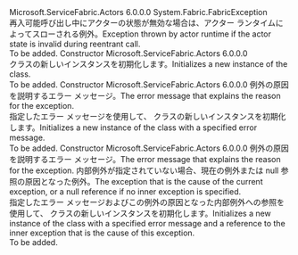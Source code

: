 <Type Name="ReentrantActorInvalidStateException" FullName="Microsoft.ServiceFabric.Actors.ReentrantActorInvalidStateException">
  <TypeSignature Language="C#" Value="public sealed class ReentrantActorInvalidStateException : System.Fabric.FabricException" />
  <TypeSignature Language="ILAsm" Value=".class public auto ansi serializable sealed beforefieldinit ReentrantActorInvalidStateException extends System.Fabric.FabricException" />
  <TypeSignature Language="DocId" Value="T:Microsoft.ServiceFabric.Actors.ReentrantActorInvalidStateException" />
  <TypeSignature Language="VB.NET" Value="Public NotInheritable Class ReentrantActorInvalidStateException&#xA;Inherits FabricException" />
  <TypeSignature Language="F#" Value="type ReentrantActorInvalidStateException = class&#xA;    inherit FabricException" />
  <AssemblyInfo>
    <AssemblyName>Microsoft.ServiceFabric.Actors</AssemblyName>
    <AssemblyVersion>6.0.0.0</AssemblyVersion>
  </AssemblyInfo>
  <Base>
    <BaseTypeName>System.Fabric.FabricException</BaseTypeName>
  </Base>
  <Interfaces />
  <Docs>
    <summary>
            <span data-ttu-id="ace2e-101">再入可能呼び出し中にアクターの状態が無効な場合は、アクター ランタイムによってスローされる例外。</span><span class="sxs-lookup"><span data-stu-id="ace2e-101">Exception thrown by actor runtime if the actor state is invalid during reentrant call.</span></span>
            </summary>
    <remarks>To be added.</remarks>
  </Docs>
  <Members>
    <Member MemberName=".ctor">
      <MemberSignature Language="C#" Value="public ReentrantActorInvalidStateException ();" />
      <MemberSignature Language="ILAsm" Value=".method public hidebysig specialname rtspecialname instance void .ctor() cil managed" />
      <MemberSignature Language="DocId" Value="M:Microsoft.ServiceFabric.Actors.ReentrantActorInvalidStateException.#ctor" />
      <MemberSignature Language="VB.NET" Value="Public Sub New ()" />
      <MemberType>Constructor</MemberType>
      <AssemblyInfo>
        <AssemblyName>Microsoft.ServiceFabric.Actors</AssemblyName>
        <AssemblyVersion>6.0.0.0</AssemblyVersion>
      </AssemblyInfo>
      <Parameters />
      <Docs>
        <summary>
            <span data-ttu-id="ace2e-102"><see cref="T:Microsoft.ServiceFabric.Actors.ReentrantActorInvalidStateException" /> クラスの新しいインスタンスを初期化します。</span><span class="sxs-lookup"><span data-stu-id="ace2e-102">Initializes a new instance of the <see cref="T:Microsoft.ServiceFabric.Actors.ReentrantActorInvalidStateException" /> class.</span></span>
            </summary>
        <remarks>To be added.</remarks>
      </Docs>
    </Member>
    <Member MemberName=".ctor">
      <MemberSignature Language="C#" Value="public ReentrantActorInvalidStateException (string message);" />
      <MemberSignature Language="ILAsm" Value=".method public hidebysig specialname rtspecialname instance void .ctor(string message) cil managed" />
      <MemberSignature Language="DocId" Value="M:Microsoft.ServiceFabric.Actors.ReentrantActorInvalidStateException.#ctor(System.String)" />
      <MemberSignature Language="VB.NET" Value="Public Sub New (message As String)" />
      <MemberSignature Language="F#" Value="new Microsoft.ServiceFabric.Actors.ReentrantActorInvalidStateException : string -&gt; Microsoft.ServiceFabric.Actors.ReentrantActorInvalidStateException" Usage="new Microsoft.ServiceFabric.Actors.ReentrantActorInvalidStateException message" />
      <MemberType>Constructor</MemberType>
      <AssemblyInfo>
        <AssemblyName>Microsoft.ServiceFabric.Actors</AssemblyName>
        <AssemblyVersion>6.0.0.0</AssemblyVersion>
      </AssemblyInfo>
      <Parameters>
        <Parameter Name="message" Type="System.String" />
      </Parameters>
      <Docs>
        <param name="message"><span data-ttu-id="ace2e-103">例外の原因を説明するエラー メッセージ。</span><span class="sxs-lookup"><span data-stu-id="ace2e-103">The error message that explains the reason for the exception.</span></span></param>
        <summary>
            <span data-ttu-id="ace2e-104">指定したエラー メッセージを使用して、<see cref="T:Microsoft.ServiceFabric.Actors.ReentrantActorInvalidStateException" /> クラスの新しいインスタンスを初期化します。</span><span class="sxs-lookup"><span data-stu-id="ace2e-104">Initializes a new instance of the <see cref="T:Microsoft.ServiceFabric.Actors.ReentrantActorInvalidStateException" /> class with a specified error message.</span></span>
            </summary>
        <remarks>To be added.</remarks>
      </Docs>
    </Member>
    <Member MemberName=".ctor">
      <MemberSignature Language="C#" Value="public ReentrantActorInvalidStateException (string message, Exception inner);" />
      <MemberSignature Language="ILAsm" Value=".method public hidebysig specialname rtspecialname instance void .ctor(string message, class System.Exception inner) cil managed" />
      <MemberSignature Language="DocId" Value="M:Microsoft.ServiceFabric.Actors.ReentrantActorInvalidStateException.#ctor(System.String,System.Exception)" />
      <MemberSignature Language="VB.NET" Value="Public Sub New (message As String, inner As Exception)" />
      <MemberSignature Language="F#" Value="new Microsoft.ServiceFabric.Actors.ReentrantActorInvalidStateException : string * Exception -&gt; Microsoft.ServiceFabric.Actors.ReentrantActorInvalidStateException" Usage="new Microsoft.ServiceFabric.Actors.ReentrantActorInvalidStateException (message, inner)" />
      <MemberType>Constructor</MemberType>
      <AssemblyInfo>
        <AssemblyName>Microsoft.ServiceFabric.Actors</AssemblyName>
        <AssemblyVersion>6.0.0.0</AssemblyVersion>
      </AssemblyInfo>
      <Parameters>
        <Parameter Name="message" Type="System.String" />
        <Parameter Name="inner" Type="System.Exception" />
      </Parameters>
      <Docs>
        <param name="message"><span data-ttu-id="ace2e-105">例外の原因を説明するエラー メッセージ。</span><span class="sxs-lookup"><span data-stu-id="ace2e-105">The error message that explains the reason for the exception.</span></span></param>
        <param name="inner"><span data-ttu-id="ace2e-106">内部例外が指定されていない場合、現在の例外または null 参照の原因となった例外。</span><span class="sxs-lookup"><span data-stu-id="ace2e-106">The exception that is the cause of the current exception, or a null reference if no inner exception is specified.</span></span></param>
        <summary>
            <span data-ttu-id="ace2e-107">指定したエラー メッセージおよびこの例外の原因となった内部例外への参照を使用して、<see cref="T:Microsoft.ServiceFabric.Actors.ReentrantActorInvalidStateException" /> クラスの新しいインスタンスを初期化します。</span><span class="sxs-lookup"><span data-stu-id="ace2e-107">Initializes a new instance of the <see cref="T:Microsoft.ServiceFabric.Actors.ReentrantActorInvalidStateException" /> class with a specified error message and a reference to the inner exception that is the cause of this exception.</span></span>
            </summary>
        <remarks>To be added.</remarks>
      </Docs>
    </Member>
  </Members>
</Type>